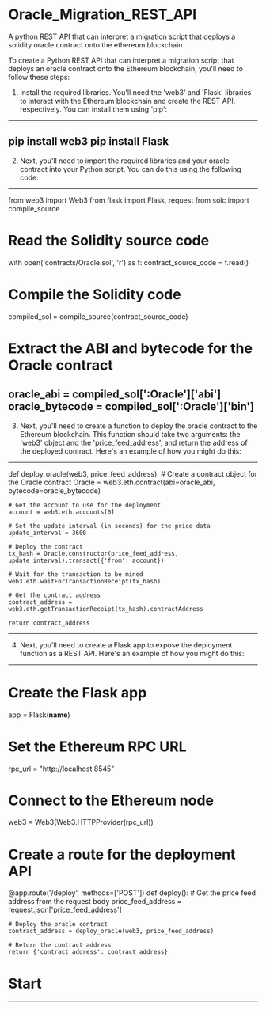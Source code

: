 # Oracle_Migration_REST_API
A python REST API that can interpret a migration script that deploys a solidity oracle contract onto the ethereum blockchain.

To create a Python REST API that can interpret a migration script that deploys an oracle contract onto the Ethereum blockchain, you'll need to follow these steps:

1) Install the required libraries. You'll need the 'web3' and 'Flask' libraries to interact with the Ethereum blockchain and create the REST API, respectively. You can install them using 'pip':
------------------------------------
pip install web3
pip install Flask
------------------------------------
2) Next, you'll need to import the required libraries and your oracle contract into your Python script. You can do this using the following code:
------------------------------------
from web3 import Web3
from flask import Flask, request
from solc import compile_source

# Read the Solidity source code
with open('contracts/Oracle.sol', 'r') as f:
    contract_source_code = f.read()

# Compile the Solidity code
compiled_sol = compile_source(contract_source_code)

# Extract the ABI and bytecode for the Oracle contract
oracle_abi = compiled_sol['<stdin>:Oracle']['abi']
oracle_bytecode = compiled_sol['<stdin>:Oracle']['bin']
------------------------------------
3) Next, you'll need to create a function to deploy the oracle contract to the Ethereum blockchain. This function should take two arguments: the 'web3' object and the 'price_feed_address', and return the address of the deployed contract. Here's an example of how you might do this:
------------------------------------
def deploy_oracle(web3, price_feed_address):
    # Create a contract object for the Oracle contract
    Oracle = web3.eth.contract(abi=oracle_abi, bytecode=oracle_bytecode)

    # Get the account to use for the deployment
    account = web3.eth.accounts[0]

    # Set the update interval (in seconds) for the price data
    update_interval = 3600

    # Deploy the contract
    tx_hash = Oracle.constructor(price_feed_address, update_interval).transact({'from': account})

    # Wait for the transaction to be mined
    web3.eth.waitForTransactionReceipt(tx_hash)

    # Get the contract address
    contract_address = web3.eth.getTransactionReceipt(tx_hash).contractAddress

    return contract_address
------------------------------------
4) Next, you'll need to create a Flask app to expose the deployment function as a REST API. Here's an example of how you might do this:
------------------------------------
# Create the Flask app
app = Flask(__name__)

# Set the Ethereum RPC URL
rpc_url = "http://localhost:8545"

# Connect to the Ethereum node
web3 = Web3(Web3.HTTPProvider(rpc_url))

# Create a route for the deployment API
@app.route('/deploy', methods=['POST'])
def deploy():
    # Get the price feed address from the request body
    price_feed_address = request.json['price_feed_address']

    # Deploy the oracle contract
    contract_address = deploy_oracle(web3, price_feed_address)

    # Return the contract address
    return {'contract_address': contract_address}

# Start
------------------------------------
